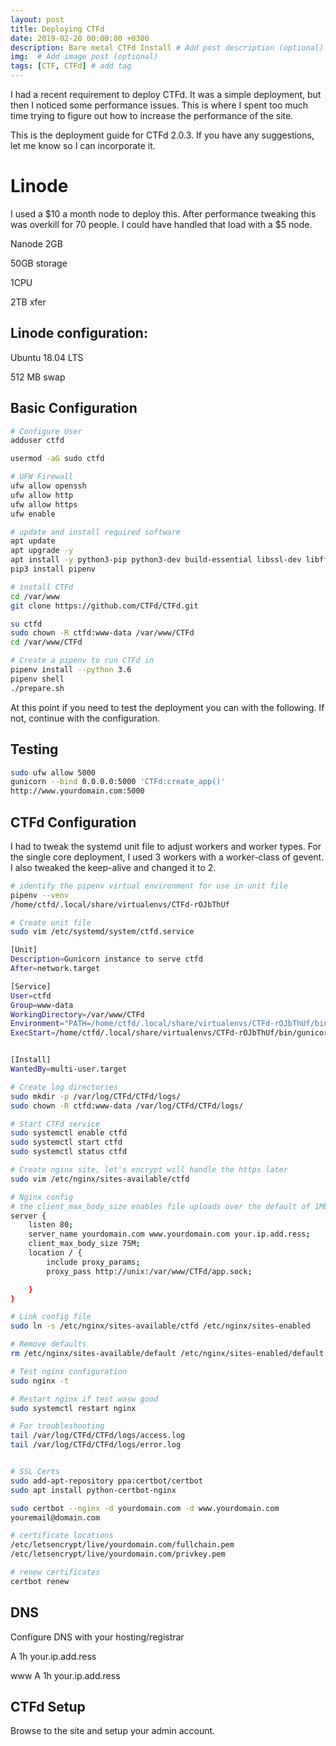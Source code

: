 ```yaml
---
layout: post
title: Deploying CTFd
date: 2019-02-20 00:00:00 +0300
description: Bare metal CTFd Install # Add post description (optional)
img:  # Add image post (optional)
tags: [CTF, CTFd] # add tag
---
```


I had a recent requirement to deploy CTFd.  It was a simple deployment, but then I noticed some performance issues.  This is where I spent too much time trying to figure out how to increase the performance of the site.

This is the deployment guide for CTFd 2.0.3.  If you have any suggestions, let me know so I can incorporate it.


# Linode 

I used a $10 a month node to deploy this. After performance tweaking this was overkill for 70 people.  I could have handled that load with a $5 node.

Nanode 2GB

50GB storage

1CPU

2TB xfer


## Linode configuration:

Ubuntu 18.04 LTS

512 MB swap


## Basic Configuration

```bash
# Configure User
adduser ctfd

usermod -aG sudo ctfd

# UFW Firewall
ufw allow openssh
ufw allow http
ufw allow https
ufw enable

# update and install required software
apt update
apt upgrade -y
apt install -y python3-pip python3-dev build-essential libssl-dev libffi-dev python3-setuptools nginx git
pip3 install pipenv

# install CTFd
cd /var/www
git clone https://github.com/CTFd/CTFd.git

su ctfd
sudo chown -R ctfd:www-data /var/www/CTFd
cd /var/www/CTFd

# Create a pipenv to run CTFd in
pipenv install --python 3.6
pipenv shell
./prepare.sh
```

At this point if you need to test the deployment you can with the following.  If not, continue with the configuration.

## Testing
```bash
sudo ufw allow 5000
gunicorn --bind 0.0.0.0:5000 'CTFd:create_app()'
http://www.yourdomain.com:5000
```

## CTFd Configuration

I had to tweak the systemd unit file to adjust workers and worker types.  For the single core deployment, I used 3 workers with a worker-class of gevent.  I also tweaked the keep-alive and changed it to 2.

```bash
# identify the pipenv virtual environment for use in unit file
pipenv --venv
/home/ctfd/.local/share/virtualenvs/CTFd-rOJbThUf

# Create unit file
sudo vim /etc/systemd/system/ctfd.service

[Unit]
Description=Gunicorn instance to serve ctfd
After=network.target

[Service]
User=ctfd
Group=www-data
WorkingDirectory=/var/www/CTFd
Environment="PATH=/home/ctfd/.local/share/virtualenvs/CTFd-rOJbThUf/bin"
ExecStart=/home/ctfd/.local/share/virtualenvs/CTFd-rOJbThUf/bin/gunicorn --bind unix:app.sock --keep-alive 2 --workers 3 --worker-class gevent 'CTFd:create_app()' --access-logfile '/var/log/CTFd/CTFd/logs/access.log' --error-logfile '/var/log/CTFd/CTFd/logs/error.log'


[Install]
WantedBy=multi-user.target
```

```bash
# Create log directories
sudo mkdir -p /var/log/CTFd/CTFd/logs/
sudo chown -R ctfd:www-data /var/log/CTFd/CTFd/logs/

# Start CTFd service
sudo systemctl enable ctfd
sudo systemctl start ctfd
sudo systemctl status ctfd

# Create nginx site, let's encrypt will handle the https later
sudo vim /etc/nginx/sites-available/ctfd

# Nginx config
# the client_max_body_size enables file uploads over the default of 1MB
server {
    listen 80;
    server_name yourdomain.com www.yourdomain.com your.ip.add.ress;
    client_max_body_size 75M;
    location / {
        include proxy_params;
        proxy_pass http://unix:/var/www/CTFd/app.sock;

    }
}

# Link config file
sudo ln -s /etc/nginx/sites-available/ctfd /etc/nginx/sites-enabled

# Remove defaults
rm /etc/nginx/sites-available/default /etc/nginx/sites-enabled/default

# Test nginx configuration
sudo nginx -t

# Restart nginx if test wasw good
sudo systemctl restart nginx

# For troubleshooting
tail /var/log/CTFd/CTFd/logs/access.log
tail /var/log/CTFd/CTFd/logs/error.log


# SSL Certs
sudo add-apt-repository ppa:certbot/certbot
sudo apt install python-certbot-nginx

sudo certbot --nginx -d yourdomain.com -d www.yourdomain.com
youremail@domain.com

# certificate locations
/etc/letsencrypt/live/yourdomain.com/fullchain.pem
/etc/letsencrypt/live/yourdomain.com/privkey.pem

# renew certificates
certbot renew
```

## DNS

Configure DNS with your hosting/registrar


A 1h your.ip.add.ress

www A 1h your.ip.add.ress


## CTFd Setup

Browse to the site and setup your admin account.
